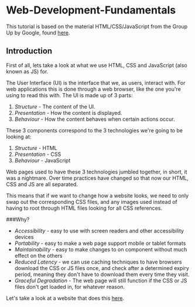 Web-Development-Fundamentals
============================

This tutorial is based on the material HTML/CSS/JavaScript from the Group Up by Google, found [here](https://www.youtube.com/playlist?list=PL697D36B35F92E9E4).


Introduction
----------------------------

First of all, lets take a look at what we use HTML, CSS and JavaScript (also known as JS) for.

The User Interface (UI) is the interface that we, as users, interact with. For web applications this is done through a web browser, like the one you're using to read this with. The UI is made up of 3 parts:
  1. *Structure* - The content of the UI.
  2. *Presentation* - How the content is displayed.
  3. *Behaviour* - How the content behaves when certain actions occur.

These 3 components correspond to the 3 technologies we're going to be looking at:
  1. *Structure* - HTML
  2. *Presentation* - CSS
  3. *Behaviour* - JavaScript

Web pages used to have these 3 technologies jumbled together, in short, it was a nightmare. Over time practices have changed so that now our HTML, CSS and JS are all separated.

This means that if we want to change how a website looks, we need to only swap out the corresponding CSS files, and any images used instead of having to root through HTML files looking for all CSS references.

###Why?

* _Accessibility_ - easy to use with screen readers and other accessibility devices
* _Portability_ - easy to make a web page support mobile or tablet formats
* _Maintainability_ - easy to make changes to on component without much effect on the others
* _Reduced Latency_ - we can use caching techniques to have browsers download the CSS or JS files once, and check after a determined expiry period, meaning they don't have to download them every time they visit.
* _Graceful Degradation_ - The web page will still function if the CSS or JS files don't get loaded in, for whatever reason.

Let's take a look at a website that does this [here](http://webremix.org/labs/lab2/demos/demo.html).


